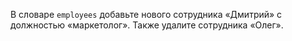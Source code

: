 В словаре `employees` добавьте нового сотрудника «Дмитрий» с должностью «маркетолог». 
Также удалите сотрудника «Олег».